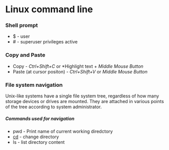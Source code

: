 # Linux command line

### Shell prompt

* \$ - user
* \# - superuser privileges active

### Copy and Paste

* Copy - *Ctrl+Shift+C* or *Highlight text + *Middle Mouse Button*
* Paste (at cursor positon) - *Ctrl+Shift+V* or *Middle Mouse Button*

### File system navigation

Unix-like systems have a single file system tree, regardless of how many storage devices or drives are mounted. They are attached in various points of the tree according to system administrator.

##### Commands used for navigation

* pwd - Print name of current working diredctory
* [cd][cd.md] - change directory
* ls - list directory content

[cd.md]: ./CD/CD.md
